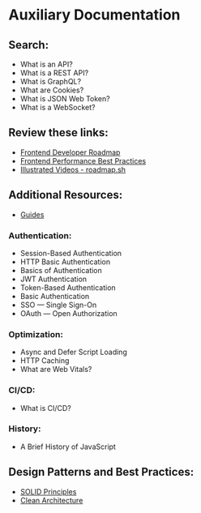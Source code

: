 # Auxiliary Documentation

## Search:
- What is an API?
- What is a REST API?
- What is GraphQL?
- What are Cookies?
- What is JSON Web Token?
- What is a WebSocket?

## Review these links:
- [Frontend Developer Roadmap](https://roadmap.sh/frontend)
- [Frontend Performance Best Practices](https://web.dev/fast/)
- [Illustrated Videos - roadmap.sh](https://roadmap.sh/)

## Additional Resources:
- [Guides](https://roadmap.sh/guides)

### Authentication:
- Session-Based Authentication
- HTTP Basic Authentication
- Basics of Authentication
- JWT Authentication
- Token-Based Authentication
- Basic Authentication
- SSO — Single Sign-On
- OAuth — Open Authorization

### Optimization:
- Async and Defer Script Loading
- HTTP Caching
- What are Web Vitals?

### CI/CD:
- What is CI/CD?

### History:
- A Brief History of JavaScript

## Design Patterns and Best Practices:
- [SOLID Principles](https://www.digitalocean.com/community/conceptual-articles/s-o-l-i-d-the-first-five-principles-of-object-oriented-design)
- [Clean Architecture](https://www.freecodecamp.org/news/a-quick-introduction-to-clean-architecture-990c014448d2/)
